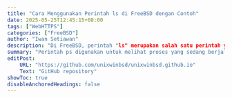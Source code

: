 ```yaml
---
title: "Cara Menggunakan Perintah ls di FreeBSD dengan Contoh"
date: 2025-05-25T12:45:15+08:00
tags: ["WebHTTPS"]
categories: ["FreeBSD"]
author: "Iwan Setiawan"
description: "Di FreeBSD, perintah "ls" merupakan salah satu perintah yang paling umum digunakan. Perintah ini digunakan untuk menampilkan daftar file dan subdirektori di direktori saat ini. Jika Anda baru menggunakan baris perintah, perintah pertama yang harus Anda pelajari mungkin adalah ls. Perintah ini dapat digunakan oleh pengguna biasa maupun administrator sistem."
summary: "Perintah ps digunakan untuk melihat proses yang sedang berjalan pada sistem operasi. Perintah ini sangat membantu seorang administrator sistem untuk mengetahui proses apa saja yang sedang berjalan dan apa saja yang dilakukan pada sistem operasi, berapa banyak memori yang digunakan, berapa banyak ruang CPU yang terisi, ID pengguna, nama perintah, dan lain sebagainya."
editPost:
    URL: "https://github.com/unixwinbsd/unixwinbsd.github.io"
    Text: "GitHub repository"
showToc: true
disableAnchoredHeadings: false
---
```

